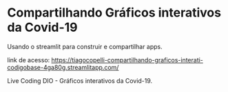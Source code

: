 # Compartilhando Gráficos interativos da Covid-19

 Usando o streamlit para construir e compartilhar apps.

link de acesso: https://tiagocopelli-compartilhando-graficos-interati-codigobase-4ga80g.streamlitapp.com/

Live Coding DIO - Gráficos interativos da Covid-19.

